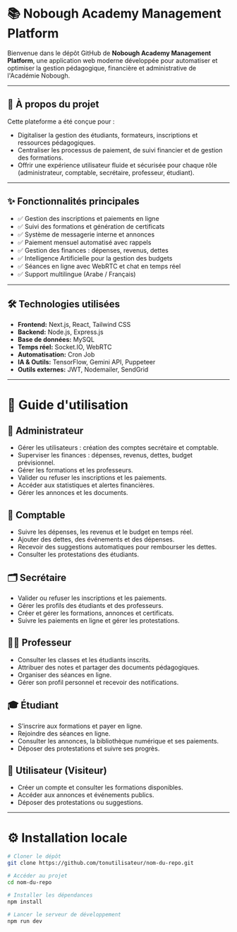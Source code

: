 # 📚 Nobough Academy Management Platform

Bienvenue dans le dépôt GitHub de **Nobough Academy Management Platform**, une application web moderne développée pour automatiser et optimiser la gestion pédagogique, financière et administrative de l'Académie Nobough.

---

## 🚀 À propos du projet

Cette plateforme a été conçue pour :
- Digitaliser la gestion des étudiants, formateurs, inscriptions et ressources pédagogiques.
- Centraliser les processus de paiement, de suivi financier et de gestion des formations.
- Offrir une expérience utilisateur fluide et sécurisée pour chaque rôle (administrateur, comptable, secrétaire, professeur, étudiant).

---

## ✨ Fonctionnalités principales
- ✅ Gestion des inscriptions et paiements en ligne
- ✅ Suivi des formations et génération de certificats
- ✅ Système de messagerie interne et annonces
- ✅ Paiement mensuel automatisé avec rappels
- ✅ Gestion des finances : dépenses, revenus, dettes
- ✅ Intelligence Artificielle pour la gestion des budgets
- ✅ Séances en ligne avec WebRTC et chat en temps réel
- ✅ Support multilingue (Arabe / Français)

---

## 🛠️ Technologies utilisées
- **Frontend:** Next.js, React, Tailwind CSS
- **Backend:** Node.js, Express.js
- **Base de données:** MySQL
- **Temps réel:** Socket.IO, WebRTC
- **Automatisation:** Cron Job
- **IA & Outils:** TensorFlow, Gemini API, Puppeteer
- **Outils externes:** JWT, Nodemailer, SendGrid

---

# 📖 Guide d'utilisation

## 👑 Administrateur
- Gérer les utilisateurs : création des comptes secrétaire et comptable.
- Superviser les finances : dépenses, revenus, dettes, budget prévisionnel.
- Gérer les formations et les professeurs.
- Valider ou refuser les inscriptions et les paiements.
- Accéder aux statistiques et alertes financières.
- Gérer les annonces et les documents.

## 💼 Comptable
- Suivre les dépenses, les revenus et le budget en temps réel.
- Ajouter des dettes, des événements et des dépenses.
- Recevoir des suggestions automatiques pour rembourser les dettes.
- Consulter les protestations des étudiants.

## 🗂️ Secrétaire
- Valider ou refuser les inscriptions et les paiements.
- Gérer les profils des étudiants et des professeurs.
- Créer et gérer les formations, annonces et certificats.
- Suivre les paiements en ligne et gérer les protestations.

## 👨‍🏫 Professeur
- Consulter les classes et les étudiants inscrits.
- Attribuer des notes et partager des documents pédagogiques.
- Organiser des séances en ligne.
- Gérer son profil personnel et recevoir des notifications.

## 🎓 Étudiant
- S’inscrire aux formations et payer en ligne.
- Rejoindre des séances en ligne.
- Consulter les annonces, la bibliothèque numérique et ses paiements.
- Déposer des protestations et suivre ses progrès.

## 👥 Utilisateur (Visiteur)
- Créer un compte et consulter les formations disponibles.
- Accéder aux annonces et événements publics.
- Déposer des protestations ou suggestions.

---

# ⚙️ Installation locale

```bash
# Cloner le dépôt
git clone https://github.com/tonutilisateur/nom-du-repo.git

# Accéder au projet
cd nom-du-repo

# Installer les dépendances
npm install

# Lancer le serveur de développement
npm run dev
